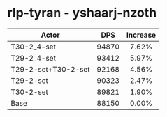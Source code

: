 # rlp-tyran - yshaarj-nzoth
| Actor | DPS | Increase |
|---|:---:|:---:|
|T30-2_4-set|94870|7.62%|
|T29-2_4-set|93412|5.97%|
|T29-2-set+T30-2-set|92168|4.56%|
|T29-2-set|90323|2.47%|
|T30-2-set|89821|1.90%|
|Base|88150|0.00%|
